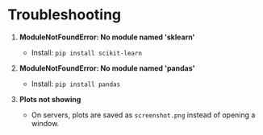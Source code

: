 # Troubleshooting

1. **ModuleNotFoundError: No module named 'sklearn'**
   - Install: `pip install scikit-learn`

2. **ModuleNotFoundError: No module named 'pandas'**
   - Install: `pip install pandas`

3. **Plots not showing**
   - On servers, plots are saved as `screenshot.png` instead of opening a window.
